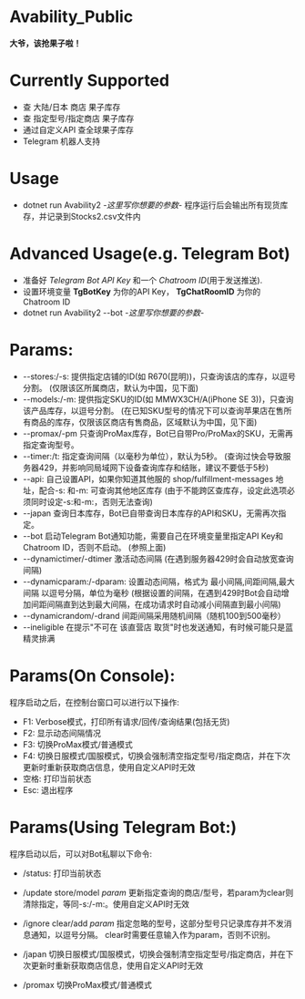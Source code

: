 # Avability_Public

**大爷，该抢果子啦！**

# Currently Supported

- 查 大陆/日本 商店 果子库存
- 查 指定型号/指定商店 果子库存
- 通过自定义API 查全球果子库存
- Telegram 机器人支持

# Usage

- dotnet run Avability2 *-这里写你想要的参数-*
程序运行后会输出所有现货库存，并记录到Stocks2.csv文件内

# Advanced Usage(e.g. Telegram Bot)

- 准备好 *Telegram Bot API Key* 和一个 *Chatroom ID*(用于发送推送).
- 设置环境变量 **TgBotKey** 为你的API Key， **TgChatRoomID** 为你的Chatroom ID
- dotnet run Avability2 --bot *-这里写你想要的参数-*

# Params:

- --stores:/-s: 
  提供指定店铺的ID(如 R670(昆明))，只查询该店的库存，以逗号分割。
  (仅限该区所属商店，默认为中国，见下面)
- --models:/-m: 
  提供指定SKU的ID(如 MMWX3CH/A(iPhone SE 3))，只查询该产品库存，以逗号分割。
  (在已知SKU型号的情况下可以查询苹果店在售所有商品的库存，仅限该区商店有售商品，区域默认为中国，见下面)
- --promax/-pm 
  只查询ProMax库存，Bot已自带Pro/ProMax的SKU，无需再指定查询型号。
- --timer:/t: 
  指定查询间隔（以毫秒为单位），默认为5秒。
  (查询过快会导致服务器429，并影响同局域网下设备查询库存和结账，建议不要低于5秒)
- --api: 
  自己设置API，如果你知道其他服的 shop/fulfillment-messages 地址，配合-s: 和-m: 可查询其他地区库存
  (由于不能跨区查库存，设定此选项必须同时设定-s:和-m:，否则无法查询)
- --japan 
  查询日本库存，Bot已自带查询日本库存的API和SKU，无需再次指定。
- --bot
  启动Telegram Bot通知功能，需要自己在环境变量里指定API Key和Chatroom ID，否则不启动。
  (参照上面)
- --dynamictimer/-dtimer 
  激活动态间隔
  (在遇到服务器429时会自动放宽查询间隔)
- --dynamicparam:/-dparam: 
  设置动态间隔，格式为 最小间隔,间距间隔,最大间隔 以逗号分隔，单位为毫秒
  (根据设置的间隔，在遇到429时Bot会自动增加间距间隔直到达到最大间隔，在成功请求时自动减小间隔直到最小间隔)
- --dynamicrandom/-drand 
  间距间隔采用随机间隔（随机100到500毫秒）
- --ineligible 
  在提示"不可在 该直营店 取货"时也发送通知，有时候可能只是蓝精灵排满

# Params(On Console):
程序启动之后，在控制台窗口可以进行以下操作:
- F1: Verbose模式，打印所有请求/回传/查询结果(包括无货)
- F2: 显示动态间隔情况
- F3: 切换ProMax模式/普通模式
- F4: 切换日服模式/国服模式，切换会强制清空指定型号/指定商店，并在下次更新时重新获取商店信息，使用自定义API时无效
- 空格: 打印当前状态
- Esc: 退出程序

# Params(Using Telegram Bot:)
程序启动以后，可以对Bot私聊以下命令:

- /status: 
  打印当前状态

- /update store/model *param* 
  更新指定查询的商店/型号，若param为clear则清除指定，等同-s:/-m:。使用自定义API时无效

- /ignore clear/add *param* 
  指定忽略的型号，这部分型号只记录库存并不发消息通知，以逗号分隔。
  clear时需要任意输入作为param，否则不识别。

- /japan 
  切换日服模式/国服模式，切换会强制清空指定型号/指定商店，并在下次更新时重新获取商店信息，使用自定义API时无效

- /promax 
  切换ProMax模式/普通模式

